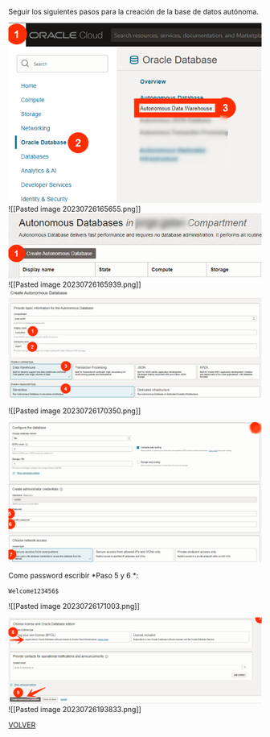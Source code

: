 
Seguir los siguientes pasos para la creación de la base de datos autónoma.

<img src="opt/Pasted image 20230726165655.png" alt="adw1">
![[Pasted image 20230726165655.png]]

<img src="opt/Pasted image 20230726165939.png" alt="adw2">
![[Pasted image 20230726165939.png]]

<img src="opt/Pasted image 20230726170350.png" alt="adw3">


![[Pasted image 20230726170350.png]]

<img src="opt/Pasted image 20230726171003.png" alt="adw4">

Como password escribir *Paso 5 y 6 *:
```
Welcome123456$
```

![[Pasted image 20230726171003.png]]

<img src="opt/Pasted image 20230726193833.png" alt="adw5">
![[Pasted image 20230726193833.png]]

[VOLVER](README.md)
